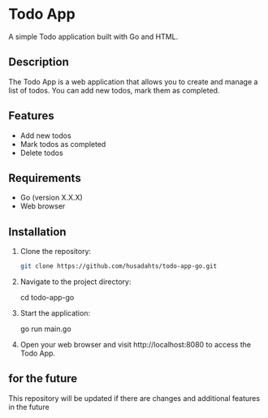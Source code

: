 # Todo App

A simple Todo application built with Go and HTML.

## Description

The Todo App is a web application that allows you to create and manage a list of todos. You can add new todos, mark them as completed.

## Features

- Add new todos
- Mark todos as completed
- Delete todos

## Requirements

- Go (version X.X.X)
- Web browser

## Installation

1. Clone the repository:

   ```bash
   git clone https://github.com/husadahts/todo-app-go.git

   ```

2. Navigate to the project directory:

   cd todo-app-go

3. Start the application:

   go run main.go

4. Open your web browser and visit http://localhost:8080 to access the Todo App.

## for the future

This repository will be updated if there are changes and additional features in the future
